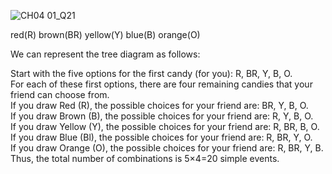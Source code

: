 ![CH04 01_Q21](https://github.com/user-attachments/assets/38f45b6d-38dc-4824-8902-91ab932eb48e)

red(R) brown(BR) yellow(Y) blue(B) orange(O)

We can represent the tree diagram as follows:

Start with the five options for the first candy (for you): R, BR, Y, B, O.  
For each of these first options, there are four remaining candies that your friend can choose from.  
If you draw Red (R), the possible choices for your friend are: BR, Y, B, O.  
If you draw Brown (B), the possible choices for your friend are: R, Y, B, O.  
If you draw Yellow (Y), the possible choices for your friend are: R, BR, B, O.  
If you draw Blue (Bl), the possible choices for your friend are: R, BR, Y, O.  
If you draw Orange (O), the possible choices for your friend are: R, BR, Y, B.  
Thus, the total number of combinations is 5×4=20 simple events.
